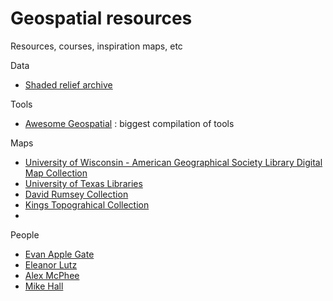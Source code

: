 # Geospatial resources
Resources, courses, inspiration maps, etc

Data
* [Shaded relief archive](https://www.shadedreliefarchive.com/Southern_Africa_CIA.html)

Tools
* [Awesome Geospatial](https://github.com/sacridini/Awesome-Geospatial) : biggest compilation of tools

Maps
* [University of Wisconsin - American Geographical Society Library Digital Map Collection](https://collections.lib.uwm.edu/digital/collection/agdm/search/searchterm/new%20york/page/29)
* [University of Texas Libraries]([https://collections.lib.uwm.edu/digital/collection/agdm/search/searchterm/new%20york/page/29](https://maps.lib.utexas.edu/maps/index.html))
* [David Rumsey Collection](https://www.davidrumsey.com/luna/servlet/detail/RUMSEY~8~1~359957~90127094:The-HOW,-WHEN-and-WHERE-of-Discrimi?sort=pub_list_no_initialsort%2Cpub_date%2Cpub_date%2Cpub_list_no)
* [Kings Topograhical Collection](https://www.flickr.com/photos/britishlibrary/albums/72157716220271206/page10)
* 
People
* [Evan Apple Gate](https://evanapplegate.com/)
* [Eleanor Lutz](https://github.com/eleanorlutz)
* [Alex McPhee](https://awmcphee.ca/)
* [Mike Hall](https://www.thisismikehall.com/)
